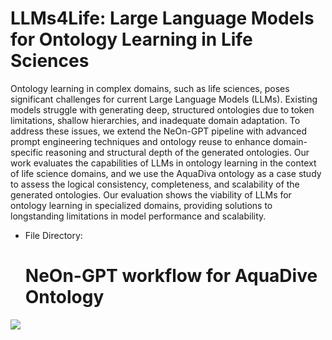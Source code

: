 # LLMs4Life: Large Language Models for Ontology Learning in Life Sciences
Ontology learning in complex domains, such as life sciences, poses significant challenges for current Large Language Models (LLMs). Existing models struggle with generating deep, structured ontologies due to token limitations, shallow hierarchies, and inadequate domain adaptation. To address these issues, we extend the NeOn-GPT pipeline with advanced prompt engineering techniques and ontology reuse to enhance domain-specific reasoning and structural depth of the generated ontologies. Our work evaluates the capabilities of LLMs in ontology learning in the context of life science domains, and we use the AquaDiva ontology as a case study to assess the logical consistency, completeness, and scalability of the generated ontologies. Our evaluation shows the viability of LLMs for ontology learning in specialized domains, providing solutions to longstanding limitations in model performance and scalability.

- File Directory:


  # NeOn-GPT workflow for AquaDive Ontology

<a href="https://i.ibb.co/ZY4ZwmN/Neon-GPTNadeen-Fathallah-pptx-2.png" />
<img src="https://i.ibb.co/ZY4ZwmN/Neon-GPTNadeen-Fathallah-pptx-2.png" />
